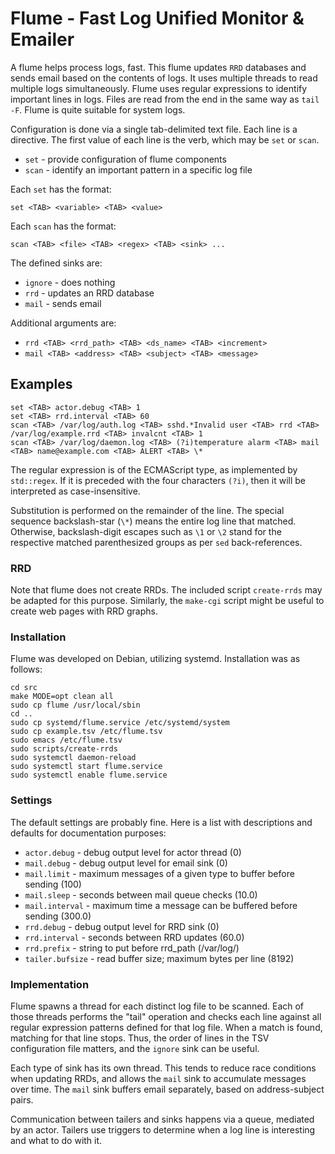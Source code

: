 # Flume - Fast Log Unified Monitor & Emailer

A flume helps process logs, fast.  This flume updates `RRD` databases and
sends email based on the contents of logs.  It uses multiple threads to
read multiple logs simultaneously.  Flume uses regular expressions to
identify important lines in logs.  Files are read from the end in the
same way as `tail -F`.  Flume is quite suitable for system logs.

Configuration is done via a single tab-delimited text file.  Each line is
a directive.  The first value of each line is the verb, which may be `set`
or `scan`.

- `set` - provide configuration of flume components
- `scan` - identify an important pattern in a specific log file

Each `set` has the format:
```
set <TAB> <variable> <TAB> <value>
```

Each `scan` has the format:
```
scan <TAB> <file> <TAB> <regex> <TAB> <sink> ...
```

The defined sinks are:

- `ignore` - does nothing
- `rrd` - updates an RRD database
- `mail` - sends email

Additional arguments are:

- `rrd <TAB> <rrd_path> <TAB> <ds_name> <TAB> <increment>`
- `mail <TAB> <address> <TAB> <subject> <TAB> <message>` 

## Examples
```
set <TAB> actor.debug <TAB> 1
set <TAB> rrd.interval <TAB> 60
scan <TAB> /var/log/auth.log <TAB> sshd.*Invalid user <TAB> rrd <TAB> /var/log/example.rrd <TAB> invalcnt <TAB> 1
scan <TAB> /var/log/daemon.log <TAB> (?i)temperature alarm <TAB> mail <TAB> name@example.com <TAB> ALERT <TAB> \*
```
The regular expression is of the ECMAScript type, as implemented by
`std::regex`.  If it is preceded with the four characters `(?i)`, then it will
be interpreted as case-insensitive.

Substitution is performed on the remainder of the line.  The special sequence
backslash-star (`\*`) means the entire log line that matched.  Otherwise,
backslash-digit escapes such as `\1` or `\2` stand for the respective matched
parenthesized groups as per `sed` back-references.

### RRD

Note that flume does not create RRDs.  The included script `create-rrds`
may be adapted for this purpose.  Similarly, the `make-cgi` script might
be useful to create web pages with RRD graphs.

### Installation

Flume was developed on Debian, utilizing systemd.  Installation was as
follows:
```
cd src
make MODE=opt clean all
sudo cp flume /usr/local/sbin
cd ..
sudo cp systemd/flume.service /etc/systemd/system
sudo cp example.tsv /etc/flume.tsv
sudo emacs /etc/flume.tsv
sudo scripts/create-rrds
sudo systemctl daemon-reload
sudo systemctl start flume.service
sudo systemctl enable flume.service
```

### Settings

The default settings are probably fine.
Here is a list with descriptions and defaults for documentation purposes:

- `actor.debug` - debug output level for actor thread (0)
- `mail.debug` - debug output level for email sink (0)
- `mail.limit` - maximum messages of a given type to buffer before sending (100)
- `mail.sleep` - seconds between mail queue checks (10.0)
- `mail.interval` - maximum time a message can be buffered before sending (300.0)
- `rrd.debug` - debug output level for RRD sink (0)
- `rrd.interval` - seconds between RRD updates (60.0)
- `rrd.prefix` - string to put before rrd_path (/var/log/)
- `tailer.bufsize` - read buffer size; maximum bytes per line (8192)

### Implementation

Flume spawns a thread for each distinct log file to be scanned.  Each of
those threads performs the "tail" operation and checks each line against
all regular expression patterns defined for that log file.  When a match
is found, matching for that line stops.  Thus, the order of lines in the
TSV configuration file matters, and the `ignore` sink can be useful.

Each type of sink has its own thread.  This tends to reduce race conditions
when updating RRDs, and allows the `mail` sink to accumulate messages over
time.  The `mail` sink buffers email separately, based on address-subject
pairs.

Communication between tailers and sinks happens via a queue, mediated by
an actor.  Tailers use triggers to determine when a log line is interesting
and what to do with it.
